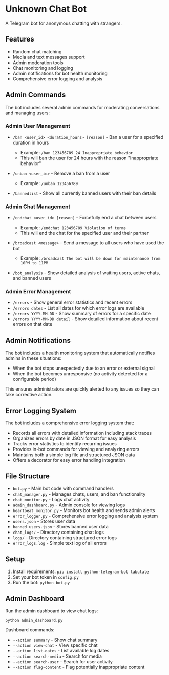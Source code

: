 # Unknown Chat Bot

A Telegram bot for anonymous chatting with strangers.

## Features

- Random chat matching
- Media and text messages support
- Admin moderation tools
- Chat monitoring and logging
- Admin notifications for bot health monitoring
- Comprehensive error logging and analysis

## Admin Commands

The bot includes several admin commands for moderating conversations and managing users:

### Admin User Management

- `/ban <user_id> <duration_hours> [reason]` - Ban a user for a specified duration in hours
  - Example: `/ban 123456789 24 Inappropriate behavior`
  - This will ban the user for 24 hours with the reason "Inappropriate behavior"

- `/unban <user_id>` - Remove a ban from a user
  - Example: `/unban 123456789`

- `/bannedlist` - Show all currently banned users with their ban details

### Admin Chat Management

- `/endchat <user_id> [reason]` - Forcefully end a chat between users
  - Example: `/endchat 123456789 Violation of terms`
  - This will end the chat for the specified user and their partner

- `/broadcast <message>` - Send a message to all users who have used the bot
  - Example: `/broadcast The bot will be down for maintenance from 10PM to 11PM`

- `/bot_analysis` - Show detailed analysis of waiting users, active chats, and banned users

### Admin Error Management

- `/errors` - Show general error statistics and recent errors
- `/errors dates` - List all dates for which error logs are available
- `/errors YYYY-MM-DD` - Show summary of errors for a specific date
- `/errors YYYY-MM-DD detail` - Show detailed information about recent errors on that date

## Admin Notifications

The bot includes a health monitoring system that automatically notifies admins in these situations:

- When the bot stops unexpectedly due to an error or external signal
- When the bot becomes unresponsive (no activity detected for a configurable period)

This ensures administrators are quickly alerted to any issues so they can take corrective action.

## Error Logging System

The bot includes a comprehensive error logging system that:

- Records all errors with detailed information including stack traces
- Organizes errors by date in JSON format for easy analysis
- Tracks error statistics to identify recurring issues
- Provides in-bot commands for viewing and analyzing errors
- Maintains both a simple log file and structured JSON data
- Offers a decorator for easy error handling integration

## File Structure

- `bot.py` - Main bot code with command handlers
- `chat_manager.py` - Manages chats, users, and ban functionality
- `chat_monitor.py` - Logs chat activity
- `admin_dashboard.py` - Admin console for viewing logs
- `heartbeat_monitor.py` - Monitors bot health and sends admin alerts
- `error_logger.py` - Comprehensive error logging and analysis system
- `users.json` - Stores user data
- `banned_users.json` - Stores banned user data
- `chat_logs/` - Directory containing chat logs
- `logs/` - Directory containing structured error logs
- `error_logs.log` - Simple text log of all errors

## Setup

1. Install requirements: `pip install python-telegram-bot tabulate`
2. Set your bot token in `config.py`
3. Run the bot: `python bot.py`

## Admin Dashboard

Run the admin dashboard to view chat logs:

```bash
python admin_dashboard.py
```

Dashboard commands:
- `--action summary` - Show chat summary
- `--action view-chat` - View specific chat
- `--action list-dates` - List available log dates
- `--action search-media` - Search for media
- `--action search-user` - Search for user activity
- `--action flag-content` - Flag potentially inappropriate content 